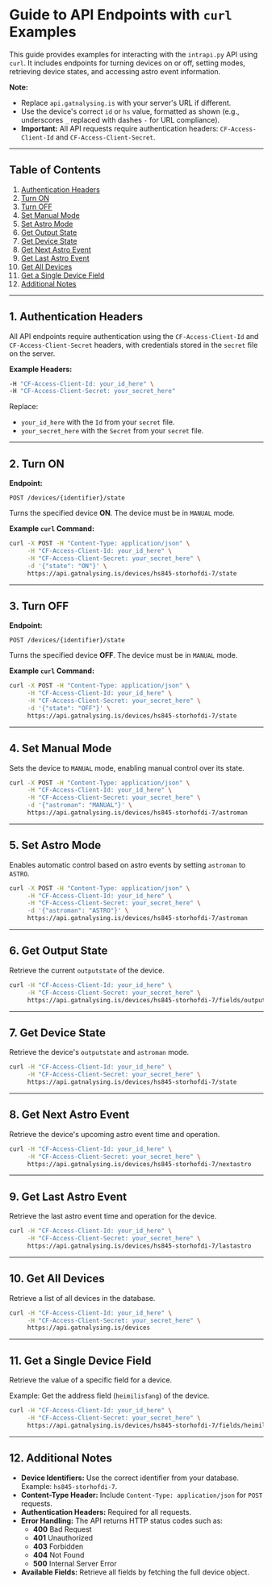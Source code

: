 # Guide to API Endpoints with `curl` Examples

This guide provides examples for interacting with the `intrapi.py` API using `curl`. It includes endpoints for turning devices on or off, setting modes, retrieving device states, and accessing astro event information.

**Note:**

- Replace `api.gatnalysing.is` with your server's URL if different.
- Use the device's correct `id` or `hs` value, formatted as shown (e.g., underscores `_` replaced with dashes `-` for URL compliance).
- **Important:** All API requests require authentication headers: `CF-Access-Client-Id` and `CF-Access-Client-Secret`.

---

## Table of Contents

1. [Authentication Headers](#1-authentication-headers)
2. [Turn ON](#2-turn-on)
3. [Turn OFF](#3-turn-off)
4. [Set Manual Mode](#4-set-manual-mode)
5. [Set Astro Mode](#5-set-astro-mode)
6. [Get Output State](#6-get-output-state)
7. [Get Device State](#7-get-device-state)
8. [Get Next Astro Event](#8-get-next-astro-event)
9. [Get Last Astro Event](#9-get-last-astro-event)
10. [Get All Devices](#10-get-all-devices)
11. [Get a Single Device Field](#11-get-a-single-device-field)
12. [Additional Notes](#12-additional-notes)

---

## 1. Authentication Headers

All API endpoints require authentication using the `CF-Access-Client-Id` and `CF-Access-Client-Secret` headers, with credentials stored in the `secret` file on the server.

**Example Headers:**

```bash
-H "CF-Access-Client-Id: your_id_here" \
-H "CF-Access-Client-Secret: your_secret_here"
```

Replace:
- `your_id_here` with the `Id` from your `secret` file.
- `your_secret_here` with the `Secret` from your `secret` file.

---

## 2. Turn ON

**Endpoint:**

```
POST /devices/{identifier}/state
```

Turns the specified device **ON**. The device must be in `MANUAL` mode.

**Example `curl` Command:**

```bash
curl -X POST -H "Content-Type: application/json" \
     -H "CF-Access-Client-Id: your_id_here" \
     -H "CF-Access-Client-Secret: your_secret_here" \
     -d '{"state": "ON"}' \
     https://api.gatnalysing.is/devices/hs845-storhofdi-7/state
```

---

## 3. Turn OFF

**Endpoint:**

```
POST /devices/{identifier}/state
```

Turns the specified device **OFF**. The device must be in `MANUAL` mode.

**Example `curl` Command:**

```bash
curl -X POST -H "Content-Type: application/json" \
     -H "CF-Access-Client-Id: your_id_here" \
     -H "CF-Access-Client-Secret: your_secret_here" \
     -d '{"state": "OFF"}' \
     https://api.gatnalysing.is/devices/hs845-storhofdi-7/state
```

---

## 4. Set Manual Mode

Sets the device to `MANUAL` mode, enabling manual control over its state.

```bash
curl -X POST -H "Content-Type: application/json" \
     -H "CF-Access-Client-Id: your_id_here" \
     -H "CF-Access-Client-Secret: your_secret_here" \
     -d '{"astroman": "MANUAL"}' \
     https://api.gatnalysing.is/devices/hs845-storhofdi-7/astroman
```

---

## 5. Set Astro Mode

Enables automatic control based on astro events by setting `astroman` to `ASTRO`.

```bash
curl -X POST -H "Content-Type: application/json" \
     -H "CF-Access-Client-Id: your_id_here" \
     -H "CF-Access-Client-Secret: your_secret_here" \
     -d '{"astroman": "ASTRO"}' \
     https://api.gatnalysing.is/devices/hs845-storhofdi-7/astroman
```

---

## 6. Get Output State

Retrieve the current `outputstate` of the device.

```bash
curl -H "CF-Access-Client-Id: your_id_here" \
     -H "CF-Access-Client-Secret: your_secret_here" \
     https://api.gatnalysing.is/devices/hs845-storhofdi-7/fields/outputstate
```

---

## 7. Get Device State

Retrieve the device's `outputstate` and `astroman` mode.

```bash
curl -H "CF-Access-Client-Id: your_id_here" \
     -H "CF-Access-Client-Secret: your_secret_here" \
     https://api.gatnalysing.is/devices/hs845-storhofdi-7/state
```

---

## 8. Get Next Astro Event

Retrieve the device's upcoming astro event time and operation.

```bash
curl -H "CF-Access-Client-Id: your_id_here" \
     -H "CF-Access-Client-Secret: your_secret_here" \
     https://api.gatnalysing.is/devices/hs845-storhofdi-7/nextastro
```

---

## 9. Get Last Astro Event

Retrieve the last astro event time and operation for the device.

```bash
curl -H "CF-Access-Client-Id: your_id_here" \
     -H "CF-Access-Client-Secret: your_secret_here" \
     https://api.gatnalysing.is/devices/hs845-storhofdi-7/lastastro
```

---

## 10. Get All Devices

Retrieve a list of all devices in the database.

```bash
curl -H "CF-Access-Client-Id: your_id_here" \
     -H "CF-Access-Client-Secret: your_secret_here" \
     https://api.gatnalysing.is/devices
```

---

## 11. Get a Single Device Field

Retrieve the value of a specific field for a device.

Example: Get the address field (`heimilisfang`) of the device.

```bash
curl -H "CF-Access-Client-Id: your_id_here" \
     -H "CF-Access-Client-Secret: your_secret_here" \
     https://api.gatnalysing.is/devices/hs845-storhofdi-7/fields/heimilisfang
```

---

## 12. Additional Notes

- **Device Identifiers:** Use the correct identifier from your database. Example: `hs845-storhofdi-7`.
- **Content-Type Header:** Include `Content-Type: application/json` for `POST` requests.
- **Authentication Headers:** Required for all requests.
- **Error Handling:** The API returns HTTP status codes such as:
  - **400** Bad Request
  - **401** Unauthorized
  - **403** Forbidden
  - **404** Not Found
  - **500** Internal Server Error
- **Available Fields:** Retrieve all fields by fetching the full device object.
